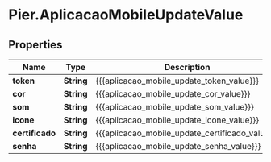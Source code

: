 # Pier.AplicacaoMobileUpdateValue

## Properties
Name | Type | Description | Notes
------------ | ------------- | ------------- | -------------
**token** | **String** | {{{aplicacao_mobile_update_token_value}}} | [optional] 
**cor** | **String** | {{{aplicacao_mobile_update_cor_value}}} | [optional] 
**som** | **String** | {{{aplicacao_mobile_update_som_value}}} | [optional] 
**icone** | **String** | {{{aplicacao_mobile_update_icone_value}}} | [optional] 
**certificado** | **String** | {{{aplicacao_mobile_update_certificado_value}}} | [optional] 
**senha** | **String** | {{{aplicacao_mobile_update_senha_value}}} | [optional] 


